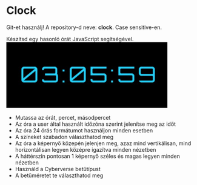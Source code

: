 # Clock

Git-et használj! A repository-d neve: **clock**. Case sensitive-en.

Készítsd egy hasonló órát JavaScript segítségével. 
![Clock](./clock.jpg)

- Mutassa az órát, percet, másodpercet
- Az óra a user által használt időzóna szerint jelenítse meg az időt
- Az óra 24 órás formátumot használjon minden esetben
- A színeket szabadon választhatod meg
- Az óra a képernyő közepén jelenjen meg, azaz mind vertikálisan, mind horizontálisan legyen középre igazítva minden nézetben
- A háttérszín pontosan 1 képernyő széles és magas legyen minden nézetben
- Használd a Cyberverse betűtípust
- A betűméretet te választhatod meg

